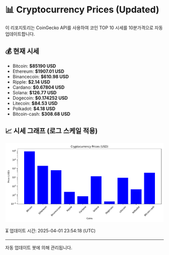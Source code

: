 
# 📊 Cryptocurrency Prices (Updated)

이 리포지토리는 CoinGecko API를 사용하여 코인 TOP 10 시세를 10분가격으로 자동 업데이트합니다.

## 💰 현재 시세
- Bitcoin: **$85190 USD**
- Ethereum: **$1907.01 USD**
- Binancecoin: **$610.98 USD**
- Ripple: **$2.14 USD**
- Cardano: **$0.67804 USD**
- Solana: **$126.77 USD**
- Dogecoin: **$0.174252 USD**
- Litecoin: **$84.53 USD**
- Polkadot: **$4.18 USD**
- Bitcoin-cash: **$308.68 USD**

## 📈 시세 그래프 (로그 스케일 적용)
![Crypto Prices](crypto_prices.png)

⏳ 업데이트 시간: 2025-04-01 23:54:18 (UTC)

---
자동 업데이트 봇에 의해 관리됩니다.
